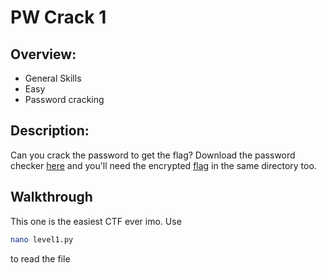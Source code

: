 # PW Crack 1

## Overview:
* General Skills
* Easy
* Password cracking

## Description:
Can you crack the password to get the flag? Download the password checker [here](https://artifacts.picoctf.net/c/12/level1.py) and you'll need the encrypted [flag](https://artifacts.picoctf.net/c/12/level1.flag.txt.enc) in the same directory too.

## Walkthrough 
This one is the easiest CTF ever imo. Use
```bash
nano level1.py
```
to read the file
